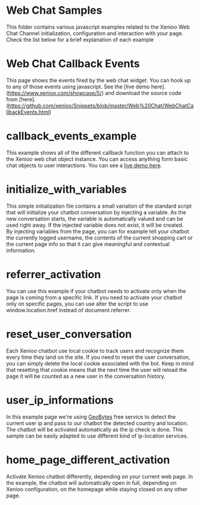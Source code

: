 # Web Chat Samples

This folder contains various javascript examples related to the Xenioo Web Chat Channel initialization, configuration and interaction with your page. Check the list below for a brief explanation of each example

# Web Chat Callback Events
This page shows the events fired by the web chat widget. You can hook up to any of those events using javascript.
See the [live demo here].(https://www.xenioo.com/showcase/5/) and download the source code from [here].(https://github.com/xenioo/Snippets/blob/master/Web%20Chat/WebChatCallbackEvents.html)

# callback_events_example
This example shows all of the different callback function you can attach to the Xenioo web chat object instance. You can access anything form basic chat objects to user interactions. You can see a [live demo here](https://www.xenioo.com/showcase/5/).

# initialize_with_variables
This simple initialization file contains a small variation of the standard script that will initialize your chatbot conversation by injecting a variable. As the new conversation starts, the variable is automatically valued and can be used right away. If the injected variable does not exist, it will be created.  
By injecting variables from the page, you can for example tell your chatbot the currently logged username, the contents of the current shopping cart or the current page info so that it can give meaningful and contextual information.

# referrer_activation
You can use this example if your chatbot needs to activate only when the page is coming from a specific link. If you need to activate your chatbot only on specific pages, you can use alter the script to use window.location.href instead of document.referrer.

# reset_user_conversation
Each Xenioo chatbot use local cookie to track users and recognize them every time they land on the site. If you need to reset the user conversation, you can simply delete the local cookie associated with the bot. Keep in mind that resetting that cookie means that the next time the user will reload the page it will be counted as a new user in the conversation history.

# user_ip_informations
In this example page we're using <a href='http://geobytes.com/iplocator/'>GeoBytes</a> free service to detect the current user ip and pass to our chatbot the detected country and location. The chatbot will be activated automatically as the ip check is done. This sample can be easily adapted to use different kind of ip-location services.

# home_page_different_activation
Activate Xenioo chatbot differently, depending on your current web page. In the example, the chatbot will automatically open in full, depending on Xenioo configuration, on the homepage while staying closed on any other page.

